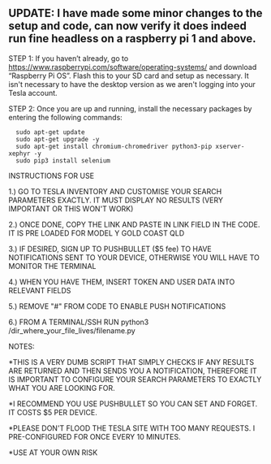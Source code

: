 UPDATE: I have made some minor changes to the setup and code, can now verify it does indeed run fine headless on a raspberry pi 1 and above.
-------------------------------


STEP 1: If you haven’t already, go to https://www.raspberrypi.com/software/operating-systems/ and download “Raspberry Pi OS”. Flash this to your SD card and setup as necessary. It isn't necessary to have the desktop version as we aren't logging into your Tesla account.

STEP 2: Once you are up and running, install the necessary packages by entering the following commands:

      sudo apt-get update
      sudo apt-get upgrade -y
      sudo apt-get install chromium-chromedriver python3-pip xserver-xephyr -y
      sudo pip3 install selenium


INSTRUCTIONS FOR USE

1.) GO TO TESLA INVENTORY AND CUSTOMISE YOUR SEARCH PARAMETERS EXACTLY. IT MUST DISPLAY NO RESULTS (VERY IMPORTANT OR THIS WON'T WORK)

2.) ONCE DONE, COPY THE LINK AND PASTE IN LINK FIELD IN THE CODE. IT IS PRE LOADED FOR MODEL Y GOLD COAST QLD

3.) IF DESIRED, SIGN UP TO PUSHBULLET ($5 fee) TO HAVE NOTIFICATIONS SENT TO YOUR DEVICE, OTHERWISE YOU WILL HAVE TO MONITOR THE TERMINAL

4.) WHEN YOU HAVE THEM, INSERT TOKEN AND USER DATA INTO RELEVANT FIELDS

5.) REMOVE "#" FROM CODE TO ENABLE PUSH NOTIFICATIONS

6.) FROM A TERMINAL/SSH RUN python3 /dir_where_your_file_lives/filename.py


NOTES:

*THIS IS A VERY DUMB SCRIPT THAT SIMPLY CHECKS IF ANY RESULTS ARE RETURNED AND THEN SENDS YOU A NOTIFICATION, THEREFORE IT IS IMPORTANT TO CONFIGURE YOUR SEARCH PARAMETERS TO EXACTLY WHAT YOU ARE LOOKING FOR.

*I RECOMMEND YOU USE PUSHBULLET SO YOU CAN SET AND FORGET. IT COSTS $5 PER DEVICE.

*PLEASE DON'T FLOOD THE TESLA SITE WITH TOO MANY REQUESTS. I PRE-CONFIGURED FOR ONCE EVERY 10 MINUTES.

*USE AT YOUR OWN RISK
